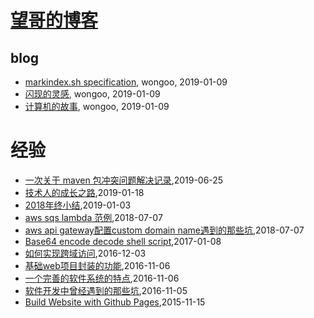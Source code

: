 # [望哥的博客](http://blog.sisopipo.com)

## blog
* [markindex.sh specification](/markindex), wongoo, 2019-01-09
* [闪现的灵感](/flash-idea), wongoo, 2019-01-09
* [计算机的故事](/cs-stories), wongoo, 2019-01-09
# 经验
* [一次关于 maven 包冲突问题解决记录](/2019/2019-06-25-maven-jar-conflict-record),2019-06-25
* [技术人的成长之路](/2019/2019-01-18-growth-road-for-technologist),2019-01-18
* [2018年终小结](/2019/2019-01-03-retrospect2018),2019-01-03
* [aws sqs lambda 范例](/2018/2018-07-07-aws-sqs-lambda-example),2018-07-07
* [aws api gateway配置custom domain name遇到的那些坑](/2018/2018-07-07-aws-apigw-custom-domain-name),2018-07-07
* [Base64 encode decode shell script](/2017/2017-01-08-base64-encode-decode-shell),2017-01-08
* [如何实现跨域访问](/2016/2016-12-03-cors-solution),2016-12-03
* [基础web项目封装的功能](/2016/2016-11-06-packaging-functions-in-base-web-project),2016-11-06
* [一个完善的软件系统的特点](/2016/2016-11-06-features-of-a-perfect-software),2016-11-06
* [软件开发中曾经遇到的那些坑](/2016/2016-11-05-the-holes-in-developing),2016-11-05
* [Build Website with Github Pages](/2015/2015-11-15-build-website-with-github-pages),2015-11-15
